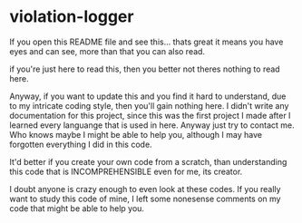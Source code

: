 # violation-logger

If you open this README file and see this... thats great it means you have eyes and can see, more than that you can also read.

if you're just here to read this, then you better not theres nothing to read here.

Anyway, if you want to update this and you find it hard to understand, due to my intricate coding style,
then you'll gain nothing here. I didn't write any documentation for this project, since this was the first project I made after I learned every languange that is used in here. Anyway just try to contact me. Who knows maybe I might be able to help you, although I may have forgotten everything I did in this code.

It'd better if you create your own code from a scratch, than understanding this code that is INCOMPREHENSIBLE even for me, its creator.

I doubt anyone is crazy enough to even look at these codes. If you really want to study this code of mine, I left some nonesense comments on my code that might be able to help you.
